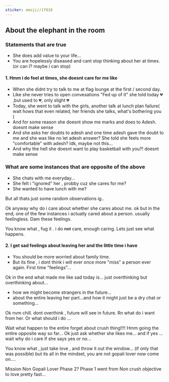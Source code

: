 ```yaml
---
sticker: emoji//1f616
---
```

## About the elephant in the room
### Statements that are true 
- She does add value to your life...
- You are hopelessly diseased and cant stop thinking about her at times. (or can I? maybe i can stop) 

####  1. Hmm i do feel at times, she doesnt care for me like
- When she didnt try to talk to me at flag lounge at the first / second day.
- Like she never tries to open convesations "Fed up of it" she told today 💔 ,but used to 💔, only slight 💔
- Today, she went to talk with the girls, another talk at lunch plan failure( wait hows that even related, her friends she talks, what's bothering you ) 
- And for some reason she doesnt show me marks and does to Adesh. doesnt make sense
- And she asks her doubts to adesh and one time adesh gave the doubt to me and she was like no let adesh answer? She told she feels more "comfortable" with adesh? Idk, maybe not this...
- And why the hell she doesnt want to play basketball with you?! doesnt make sense

### What are some instances that are opposite of the above
- She chats with me everyday...
- She felt i "ignored" her , probby cuz she cares for me?
- She wanted to have lunch with me?


But all thats just some random observations ig..

Ok anyway why do i care about whether she cares about me. ok but in the end, one of the few instances i actually cared about a person. usually feelingless. Dam these feelings.

You know what , fug it . i do ~~not~~ care, enough caring. Lets just see what happens. 

#### 2. I get sad feelings about leaving her and the little time i have
- You should be more worried about family time.
- But its fine , i dont think i will ever once more "miss" a person ever again. First time "feelings"...

Ok in the end what made me like sad today is... just overthinking but overthinking about...
- how we might become strangers in the future...
- about the entire leaving her part...and how it might just be a dry chat or something...

Ok nvm chill. dont overthink , future will see in future. Rn what do i want from her. Or what should i do ...

Wait what happen to the entire forget about crush thing!!!! Hmm going the entire opposite way so far... Ok just ask whether she likes me... and if yes ... wait why do i care if she says yes or no... 

You know what , just take love , and throw it out the window... (if only that was possible)
but its all in the mindset, you are not gopali lover now come on....

Mission Non Gopali Lover Phase 2? Phase 1 went from Non crush objective to love pretty fast...